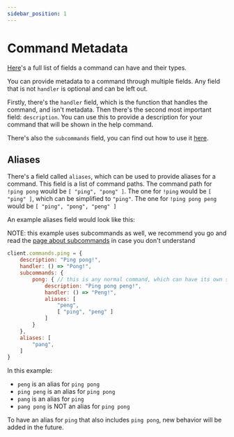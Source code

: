 ```yaml
---
sidebar_position: 1
---
```


# Command Metadata

[Here](/msgroom-orm/docs/api/interfaces/types_types.Command)'s a full list of fields a command can have and their types.

You can provide metadata to a command through multiple fields.
Any field that is not `handler` is optional and can be left out.

Firstly, there's the `handler` field, which is the function that handles the command, and isn't metadata.
Then there's the second most important field: `description`.
You can use this to provide a description for your command that will be shown in the help command.

There's also the `subcommands` field, you can find out how to use it [here](./subcommands.md).

## Aliases

There's a field called `aliases`, which can be used to provide aliases for a command.
This field is a list of command paths.
The command path for `!ping pong` would be `[ "ping", "pong" ]`.
The one for `!ping` would be `[ "ping" ]`, which can be simplified to `"ping"`.
The one for `!ping pong peng` would be `[ "ping", "pong", "peng" ]`

An example aliases field would look like this:

NOTE: this example uses subcommands as well,
we recommend you go and read the [page about subcommands](./subcommands.md) in case you don't understand

```js
client.commands.ping = {
    description: "Ping pong!",
    handler: () => "Pong!",
    subcommands: {
        pong: { // this is any normal command, which can have its own subcommands and aliases and such
            description: "Ping pong peng!",
            handler: () => "Peng!",
            aliases: [
                "peng",
                [ "ping", "peng" ]
            ]
        }
    },
    aliases: [
        "pang",
    ]
}
```

In this example:

- `peng` is an alias for `ping pong`
- `ping peng` is an alias for `ping pong`
- `pang` is an alias for `ping`
- `pang pong` is NOT an alias for `ping pong`

To have an alias for `ping` that also includes `ping pong`, new behavior will be added in the future.
